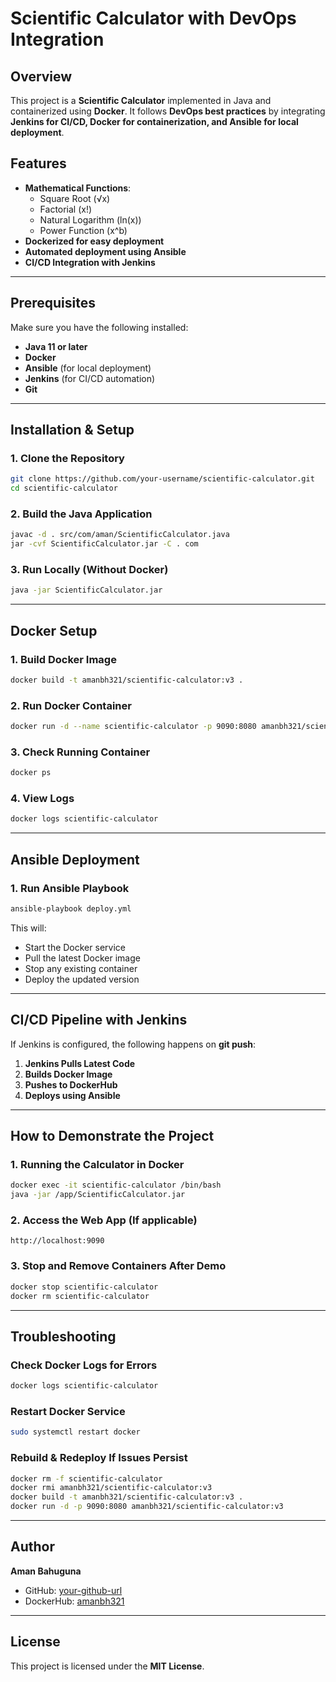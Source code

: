 # Scientific Calculator with DevOps Integration

## Overview
This project is a **Scientific Calculator** implemented in Java and containerized using **Docker**. It follows **DevOps best practices** by integrating **Jenkins for CI/CD, Docker for containerization, and Ansible for local deployment**.

## Features
- **Mathematical Functions**:
  - Square Root (√x)
  - Factorial (x!)
  - Natural Logarithm (ln(x))
  - Power Function (x^b)
- **Dockerized for easy deployment**
- **Automated deployment using Ansible**
- **CI/CD Integration with Jenkins**

---

## Prerequisites
Make sure you have the following installed:
- **Java 11 or later**
- **Docker**
- **Ansible** (for local deployment)
- **Jenkins** (for CI/CD automation)
- **Git**

---

## Installation & Setup

### **1. Clone the Repository**
```bash
git clone https://github.com/your-username/scientific-calculator.git
cd scientific-calculator
```

### **2. Build the Java Application**
```bash
javac -d . src/com/aman/ScientificCalculator.java
jar -cvf ScientificCalculator.jar -C . com
```

### **3. Run Locally (Without Docker)**
```bash
java -jar ScientificCalculator.jar
```

---

## Docker Setup

### **1. Build Docker Image**
```bash
docker build -t amanbh321/scientific-calculator:v3 .
```

### **2. Run Docker Container**
```bash
docker run -d --name scientific-calculator -p 9090:8080 amanbh321/scientific-calculator:v3
```

### **3. Check Running Container**
```bash
docker ps
```

### **4. View Logs**
```bash
docker logs scientific-calculator
```

---

## Ansible Deployment

### **1. Run Ansible Playbook**
```bash
ansible-playbook deploy.yml
```

This will:
- Start the Docker service
- Pull the latest Docker image
- Stop any existing container
- Deploy the updated version

---

## CI/CD Pipeline with Jenkins
If Jenkins is configured, the following happens on **git push**:
1. **Jenkins Pulls Latest Code**
2. **Builds Docker Image**
3. **Pushes to DockerHub**
4. **Deploys using Ansible**

---

## How to Demonstrate the Project
### **1. Running the Calculator in Docker**
```bash
docker exec -it scientific-calculator /bin/bash
java -jar /app/ScientificCalculator.jar
```

### **2. Access the Web App (If applicable)**
```
http://localhost:9090
```

### **3. Stop and Remove Containers After Demo**
```bash
docker stop scientific-calculator
docker rm scientific-calculator
```

---

## Troubleshooting
### **Check Docker Logs for Errors**
```bash
docker logs scientific-calculator
```

### **Restart Docker Service**
```bash
sudo systemctl restart docker
```

### **Rebuild & Redeploy If Issues Persist**
```bash
docker rm -f scientific-calculator
docker rmi amanbh321/scientific-calculator:v3
docker build -t amanbh321/scientific-calculator:v3 .
docker run -d -p 9090:8080 amanbh321/scientific-calculator:v3
```

---

## Author
**Aman Bahuguna**
- GitHub: [your-github-url](https://github.com/your-amanbh321)
- DockerHub: [amanbh321](https://hub.docker.com/u/amanbh321)

---

## License
This project is licensed under the **MIT License**.

